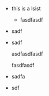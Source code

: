 *   this is a lsist
    *   fasdfasdf

*   sadf

*   sadf

    asdfasdfasdf

    fasdfasdf

*   sadfa

*   sdf

